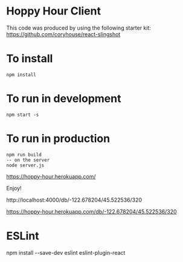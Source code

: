 # Hoppy Hour Client

This code was produced by using the following starter kit: https://github.com/coryhouse/react-slingshot

# To install
```
npm install
```

# To run in development

```
npm start -s
```


# To run in production

```
npm run build
-- on the server
node server.js
```

https://hoppy-hour.herokuapp.com/

Enjoy!



http://localhost:4000/db/-122.678204/45.522536/320

https://hoppy-hour.herokuapp.com/db/-122.678204/45.522536/320


# ESLint

npm install --save-dev eslint eslint-plugin-react

<!-- 45.533028, -122.603015 -->
